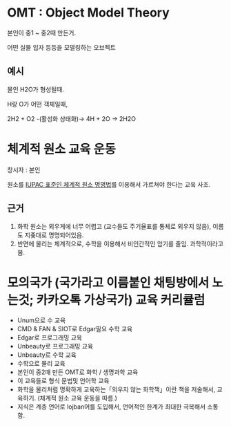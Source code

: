 # OMT : Object Model Theory
본인이 중1 ~ 중2때 만든거.

어떤 실물 입자 등등을 모델링하는 오브젝트

## 예시

물인 H2O가 형성될때.

H랑 O가 어떤 객체일때,

2H2 + O2 -(활성화 상태화)-> 4H + 2O -> 2H2O

# 체계적 원소 교육 운동

창시자 : 본인

원소를 [IUPAC 표준인 체계적 원소 명명법](https://namu.wiki/w/%EC%B2%B4%EA%B3%84%EC%A0%81%20%EC%9B%90%EC%86%8C%20%EC%9D%B4%EB%A6%84)를 이용해서 가르쳐야 한다는 교육 사조.

## 근거
1. 화학 원소는 외우게에 너무 어렵고 (교수들도 주기율표를 통체로 외우지 않음), 이름도 지좆대로 명명되어있음.
2. 반면에 물리는 체계적으로, 수학을 이용해서 비인간적인 암기를 줄임. 과학적이라고 봄.

# 모의국가 (국가라고 이름붙인 채팅방에서 노는것; 카카오톡 가상국가) 교육 커리큘럼
 - Unum으로 수 교육
 - CMD & FAN & SIOT로 Edgar필요 수학 교육
 - Edgar로 프로그래밍 교육
 - Unbeauty로 프로그래밍 교육
 - Unbeauty로 수학 교육
 - 수학으로 물리 교육
 - 본인이 중2때 만든 OMT로 화학 / 생명과학 교육
 - 이 교육들로 형식 문법및 언어학 교육
 - 화학을 물리처럼 명확하게 교육하는「외우지 않는 화학책」이란 책을 저술해서, 교육하기. (체계적 원소 교육 운동을 따름.)
 - 지식은 계층 언어로 lojban어를 도입해서, 언어적인 한계가 최대한 극복해서 소통함.